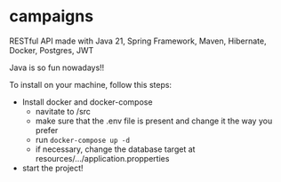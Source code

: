 # campaigns

RESTful API made with Java 21, Spring Framework, Maven, Hibernate, Docker, Postgres, JWT

Java is so fun nowadays!!

To install on your machine, follow this steps:

* Install docker and docker-compose
  * navitate to /src
  * make sure that the .env file is present and change it the way you prefer
  * run ``docker-compose up -d``
  * if necessary, change the database target at resources/.../application.propperties
* start the project!
